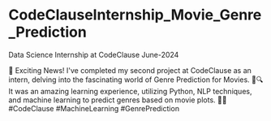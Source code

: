 # CodeClauseInternship_Movie_Genre_Prediction
Data Science Internship at CodeClause June-2024

🎉 Exciting News! I've completed my second project at CodeClause as an intern, delving into the fascinating world of Genre Prediction for Movies. 
🎥🔍 It was an amazing learning experience, utilizing Python, NLP techniques, and machine learning to predict genres based on movie plots. 
🚀💡 #CodeClause #MachineLearning #GenrePrediction
